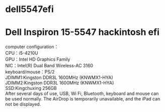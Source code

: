 # dell5547efi
# Dell Inspiron 15-5547 hackintosh efi<br> 
computer configuration：<br> 
CPU：i5-4210U<br>
GPU：Intel HD Graphics Family<br>
NIC：Intel(R) Dual Band Wireless-AC 3160<br>
keyboard/mouse：PS/2<br>
JDIMM1:Kingston DDR3L 1600MHz (KNWMX1-HYA)<br>
JDIMM2:Kingston DDR3L 1600MHz (KNWMX1-HYA)<br>
SSD:Kingchuxing 256GB<br>
After several days of use, USB, Wi Fi, Bluetooth, keyboard and mouse can be used normally. The AirDrop is temporarily unavailable, and the iPad can not be displayed.
